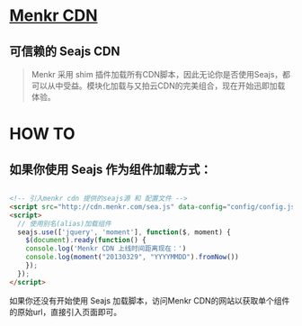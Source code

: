 [Menkr CDN](http://cdn.menkr.com/index.html)
================

## 可信赖的 Seajs CDN

> Menkr 采用 shim 插件加载所有CDN脚本，因此无论你是否使用Seajs，都可以从中受益。模块化加载与又拍云CDN的完美组合，现在开始迅即加载体验。

HOW TO
================

## 如果你使用 Seajs 作为组件加载方式：

```html

<!-- 引入menkr cdn 提供的seajs源 和 配置文件 -->
<script src="http://cdn.menkr.com/sea.js" data-config="config/config.js" charset="utf-8"></script>
<script>
  // 使用别名(alias)加载组件
  seajs.use(['jquery', 'moment'], function($, moment) {
    $(document).ready(function() {
  	console.log('Menkr CDN 上线时间距离现在：')
  	console.log(moment("20130329", "YYYYMMDD").fromNow())
    });
  });
</script>
```

如果你还没有开始使用 Seajs 加载脚本，访问Menkr CDN的网站以获取单个组件的原始url，直接引入页面即可。